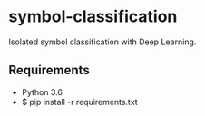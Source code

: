 # symbol-classification
Isolated symbol classification with Deep Learning.

## Requirements

- Python 3.6
- $ pip install -r requirements.txt
